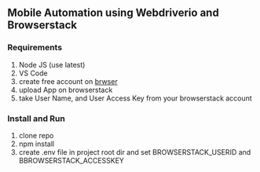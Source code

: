 ## Mobile Automation using Webdriverio and Browserstack

### Requirements
1. Node JS (use latest)
2. VS Code
3. create free account on [brwser](https://www.browserstack.com/)
4. upload App on browserstack
5. take User Name, and User Access Key from your browserstack account

### Install and Run
1. clone repo
2. npm install
3. create .env file in project root dir and set BROWSERSTACK_USERID and BBROWSERSTACK_ACCESSKEY
